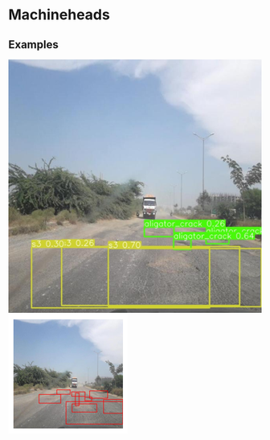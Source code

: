 # Machineheads

## Examples
<img title="a title" alt="Alt text" src="/images/result.jpeg">
<img title="a title" alt="Alt text" src="/images/download (1).png">

